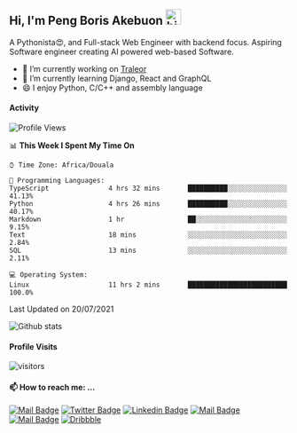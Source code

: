  ## Hi, I'm Peng Boris Akebuon <img src="https://user-images.githubusercontent.com/1303154/88677602-1635ba80-d120-11ea-84d8-d263ba5fc3c0.gif" width="28px" alt="hi">

 A Pythonista😍, and Full-stack Web Engineer with backend focus. Aspiring Software engineer creating AI powered web-based Software.
- 🔭 I’m currently working on [Traleor](https://traleor.com/)
- 🌱 I’m currently learning Django, React and GraphQL
- 😄 I enjoy Python, C/C++ and assembly language

#### Activity
<!--START_SECTION:waka-->
![Profile Views](http://img.shields.io/badge/Profile%20Views-11-blue)

📊 **This Week I Spent My Time On** 

```text
⌚︎ Time Zone: Africa/Douala

💬 Programming Languages: 
TypeScript               4 hrs 32 mins       ██████████░░░░░░░░░░░░░░░   41.13% 
Python                   4 hrs 26 mins       ██████████░░░░░░░░░░░░░░░   40.17% 
Markdown                 1 hr                ██░░░░░░░░░░░░░░░░░░░░░░░   9.15% 
Text                     18 mins             ░░░░░░░░░░░░░░░░░░░░░░░░░   2.84% 
SQL                      13 mins             ░░░░░░░░░░░░░░░░░░░░░░░░░   2.11%

💻 Operating System: 
Linux                    11 hrs 2 mins       █████████████████████████   100.0%

```


 Last Updated on 20/07/2021
<!--END_SECTION:waka-->


![Github stats](https://github-readme-stats.vercel.app/api?username=itzomen&theme=vue&show_icons=true&count_private=true)
 
 #### Profile Visits 

![visitors](https://visitor-badge.glitch.me/badge?page_id=itzomen)

#### 📫 How to reach me: ...

[![Mail Badge](https://img.shields.io/badge/-itzomen-c0392b?style=flat&labelColor=c0392b&logo=gmail&logoColor=white)](mailto:peng.akebuon2468@gmail.com)
[![Twitter Badge](https://img.shields.io/badge/-@itz_omen-1ca0f1?style=flat&labelColor=1ca0f1&logo=twitter&logoColor=white&link=https://twitter.com/itz_omen)](https://twitter.com/itz_omen/) [![Linkedin Badge](https://img.shields.io/badge/-Peng_Boris_Akebuon-0e76a8?style=flat&labelColor=0e76a8&logo=linkedin&logoColor=white)](https://www.linkedin.com/in/peng-boris-akebuon-0b8ba0195/)
 [![Mail Badge](https://img.shields.io/badge/-Academy_Omen-e74c3c?style=flat&labelColor=e74c3c&logo=youtube&logoColor=white)](https://www.youtube.com/channel/UCknaAfNfqKQDQFnqP2zMA6A)  [![Mail Badge](https://img.shields.io/badge/-@itz_an_omen-5851DB?style=flat&labelColor=5851DB&logo=instagram&logoColor=white)](https://instagram.com/itz_an_omen)  [![Dribbble](https://img.shields.io/badge/-itzomen-ea4c89?style=flat&label&logo=dribbble&logoColor=white)](https://dribbble.com/itzomen)
